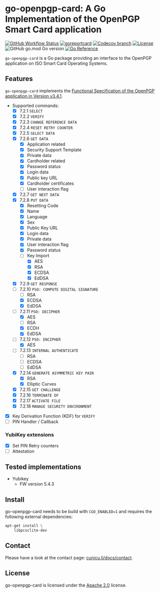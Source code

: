 <!--
SPDX-FileCopyrightText: 2023-2024 Steffen Vogel <post@steffenvogel.de>
SPDX-License-Identifier: Apache-2.0
-->

# go-openpgp-card: A Go Implementation of the OpenPGP Smart Card application

[![GitHub Workflow Status](https://img.shields.io/github/actions/workflow/status/cunicu/go-openpgp-card/build.yaml?style=flat-square)](https://github.com/cunicu/go-openpgp-card/actions)
[![goreportcard](https://goreportcard.com/badge/github.com/cunicu/go-openpgp-card?style=flat-square)](https://goreportcard.com/report/github.com/cunicu/go-openpgp-card)
[![Codecov branch](https://img.shields.io/codecov/c/github/cunicu/go-openpgp-card/main?style=flat-square&token=6XoWouQg6K)](https://app.codecov.io/gh/cunicu/go-openpgp-card/tree/main)
[![License](https://img.shields.io/badge/license-Apache%202.0-blue?style=flat-square)](https://github.com/cunicu/go-openpgp-card/blob/main/LICENSES/Apache-2.0.txt)
![GitHub go.mod Go version](https://img.shields.io/github/go-mod/go-version/cunicu/go-openpgp-card?style=flat-square)
[![Go Reference](https://pkg.go.dev/badge/github.com/cunicu/go-openpgp-card.svg)](https://pkg.go.dev/github.com/cunicu/go-openpgp-card)

`go-openpgp-card` is a Go package providing an interface to the OpenPGP application on ISO Smart Card Operating Systems.

## Features

`go-openpgp-card` implements the [Functional Specification of the OpenPGP application in Version v3.4.1](https://gnupg.org/ftp/specs/OpenPGP-smart-card-application-3.4.1.pdf).

- Supported commands:
  - [x] 7.2.1 `SELECT`
  - [x] 7.2.2 `VERIFY`
  - [x] 7.2.3 `CHANGE REFERENCE DATA`
  - [x] 7.2.4 `RESET RETRY COUNTER`
  - [x] 7.2.5 `SELECT DATA`
  - [x] 7.2.6 `GET DATA`
    - [x] Application related
    - [x] Security Support Template
    - [x] Private data
    - [x] Cardholder related
    - [x] Password status
    - [x] Login data
    - [x] Public key URL
    - [x] Cardholder certificates
    - [ ] User interaction flag
  - [x] 7.2.7 `GET NEXT DATA`
  - [x] 7.2.8 `PUT DATA`
    - [x] Resetting Code
    - [x] Name
    - [x] Language
    - [x] Sex
    - [x] Public Key URL
    - [x] Login data
    - [x] Private data
    - [x] User interaction flag
    - [x] Password status
    - [ ] Key Import
      - [x] AES
      - [x] RSA
      - [x] ECDSA
      - [x] EdDSA
  - [x] 7.2.9 `GET RESPONSE`
  - [ ] 7.2.10 `PSO: COMPUTE DIGITAL SIGNATURE`
    - [ ] RSA
    - [x] ECDSA
    - [x] EdDSA
  - [ ] 7.2.11 `PSO: DECIPHER`
    - [x] AES
    - [ ] RSA
    - [x] ECDH
    - [x] EdDSA
  - [ ] 7.2.12 `PSO: ENCIPHER`
    - [x] AES
  - [ ] 7.2.13 `INTERNAL AUTHENTICATE`
    - [ ] RSA
    - [ ] ECDSA
    - [ ] EdDSA
  - [x] 7.2.14 `GENERATE ASYMMETRIC KEY PAIR`
    - [x] RSA
    - [x] Elliptic Curves
  - [x] 7.2.15 `GET CHALLENGE`
  - [x] 7.2.16 `TERMINATE DF`
  - [x] 7.2.17 `ACTIVATE FILE`
  - [x] 7.2.18 `MANAGE SECURITY ENVIRONMENT`

- [x] Key Derivation Function (KDF) for `VERIFY`
- [ ] PIN Handler / Callback

### YubiKey extensions

- [x] Set PIN Retry counters
- [ ] Attestation

## Tested implementations

- Yubikey
  - FW version 5.4.3

## Install

go-openpgp-card needs to be build with `CGO_ENABLED=1` and requires the following external dependencies:

```bash
apt-get install \
    libpcsclite-dev
```

## Contact

Please have a look at the contact page: [cunicu.li/docs/contact](https://cunicu.li/docs/contact).

## License

go-openpgp-card is licensed under the [Apache 2.0](./LICENSE) license.

